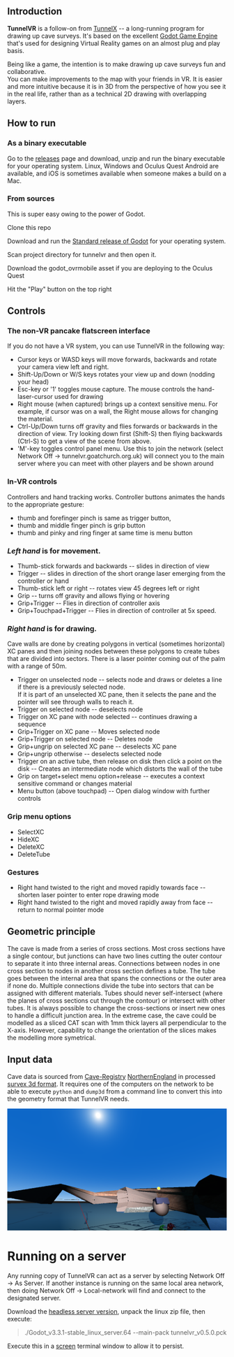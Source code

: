 ## Introduction 

**TunnelVR** is a follow-on from [TunnelX](https://github.com/CaveSurveying/tunnelx) -- a long-running 
program for drawing up cave surveys.  It's based on the excellent 
[Godot Game Engine](https://godotengine.org/) that's used for designing 
Virtual Reality games on an almost plug and play basis.

Being like a game, the intention is to make drawing up cave surveys fun and collaborative.  
You can make improvements to the map with your friends in VR.  It is easier and more intuitive 
because it is in 3D from the perspective of how you see it in the real life, rather than 
as a technical 2D drawing with overlapping layers.

## How to run

### As a binary executable

Go to the [releases](https://github.com/goatchurchprime/tunnelvr/releases) page and download, unzip and run 
the binary executable for your operating system.  Linux, Windows and Oculus Quest Android are available, and 
iOS is sometimes available when someone makes a build on a Mac.

### From sources

This is super easy owing to the power of Godot.  

Clone this repo

Download and run the [Standard release of Godot](https://godotengine.org/download) for your operating system.

Scan project directory for tunnelvr and then open it.  

Download the godot_ovrmobile asset if you are deploying to the Oculus Quest

Hit the "Play" button on the top right

## Controls

### The non-VR pancake flatscreen interface

If you do not have a VR system, you can use TunnelVR in the following way:

* Cursor keys or WASD keys will move forwards, backwards and rotate your camera view left and right.
* Shift-Up/Down or W/S keys rotates your view up and down (nodding your head)
* Esc-key or '1' toggles mouse capture.  The mouse controls the hand-laser-cursor used for drawing
* Right mouse (when captured) brings up a context sensitive menu.  For example, if cursor was on a wall, the Right mouse allows for changing the material.
* Ctrl-Up/Down turns off gravity and flies forwards or backwards in the direction of view.  Try looking down first (Shift-S) then flying backwards (Ctrl-S) to get a view of the scene from above.
* 'M'-key toggles control panel menu.  Use this to join the network (select Network Off -> tunnelvr.goatchurch.org.uk) will connect you to the main server where you can meet with other players and be shown around
 
### In-VR controls

Controllers and hand tracking works.  Controller buttons animates the hands to the appropriate gesture: 
* thumb and forefinger pinch is same as trigger button, 
* thumb and middle finger pinch is grip button
* thumb and pinky and ring finger at same time is menu button

### *Left hand* is for movement.
* Thumb-stick forwards and backwards -- slides in direction of view
* Trigger -- slides in direction of the short orange laser emerging from the controller or hand
* Thumb-stick left or right -- rotates view 45 degrees left or right
* Grip -- turns off gravity and allows flying or hovering
* Grip+Trigger -- Flies in direction of controller axis
* Grip+Touchpad+Trigger -- Flies in direction of controller at 5x speed.

### *Right hand* is for drawing.
Cave walls are done by creating polygons in vertical (sometimes horizontal) XC panes and then joining nodes between these polygons to create tubes that are divided into sectors.
There is a laser pointer coming out of the palm with a range of 50m.
* Trigger on unselected node -- selects node and draws or deletes a line if there is a previously selected node.  
If it is part of an unselected XC pane, then it selects the pane and the pointer will see through walls to reach it.
* Trigger on selected node -- deselects node
* Trigger on XC pane with node selected -- continues drawing a sequence
* Grip+Trigger on XC pane -- Moves selected node
* Grip+Trigger on selected node -- Deletes node
* Grip+ungrip on selected XC pane -- deselects XC pane
* Grip+ungrip otherwise -- deselects selected node
* Trigger on an active tube, then release on disk then click a point on the disk -- Creates an intermediate node which distorts the wall of the tube
* Grip on target+select menu option+release -- executes a context sensitive command or changes material
* Menu button (above touchpad) -- Open dialog window with further controls

### Grip menu options
* SelectXC
* HideXC
* DeleteXC
* DeleteTube

### Gestures
* Right hand twisted to the right and moved rapidly towards face -- shorten laser pointer to enter rope drawing mode
* Right hand twisted to the right and moved rapidly away from face -- return to normal pointer mode

## Geometric principle

The cave is made from a series of cross sections.  Most cross sections have a single contour, 
but junctions can have two lines cutting the outer contour to separate it into three internal areas.
Connections between nodes in one cross section to nodes in another cross section defines a tube.
The tube goes between the internal area that spans the connections or the outer area if none do.
Multiple connections divide the tube into sectors that can be assigned with different materials.
Tubes should never self-intersect (where the planes of cross sections cut through the contour) or 
intersect with other tubes.  It is always possible to change the cross-sections or insert new ones 
to handle a difficult junction area.  In the extreme case, the cave could be modelled as a sliced 
CAT scan with 1mm thick layers all perpendicular to the X-axis.  However, capability to 
change the orientation of the slices makes the modelling more symetrical.

## Input data

Cave data is sourced from [Cave-Registry](http://cave-registry.org.uk/) [NorthernEngland](http://cave-registry.org.uk/svn/NorthernEngland/)
in processed [survex 3d format](https://survex.com/docs.html).  It requires one of the computers on the network to be able to 
execute `python` and `dump3d` from a command line to convert this into the geometry format that TunnelVR needs.

![Screenshot](screenshot.png)

# Running on a server

Any running copy of TunnelVR can act as a server by selecting Network Off -> As Server.  If another instance is running on the same
local area network, then doing Network Off -> Local-network will find and connect to the designated server.

Download the [headless server version](https://godotengine.org/download/server), unpack the linux zip file, then execute:

> ./Godot_v3.3.1-stable_linux_server.64  --main-pack tunnelvr_v0.5.0.pck

Execute this in a [screen](https://linuxize.com/post/how-to-use-linux-screen/) terminal window to allow it to persist.  

